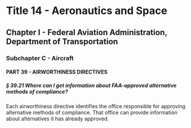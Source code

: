 
# Title 14 - Aeronautics and Space
## Chapter I - Federal Aviation Administration, Department of Transportation
### Subchapter C - Aircraft
#### PART 39 - AIRWORTHINESS DIRECTIVES
##### § 39.21 Where can I get information about FAA-approved alternative methods of compliance?

Each airworthiness directive identifies the office responsible for approving alternative methods of compliance. That office can provide information about alternatives it has already approved.
